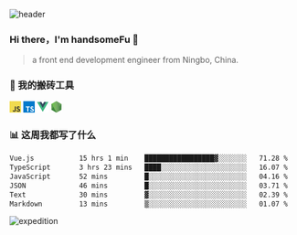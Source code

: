 ![header](https://raw.githubusercontent.com/fzq1998/fzq1998/master/header.png)

### Hi there，I'm handsomeFu 👋

> a front end development engineer from Ningbo, China.

### 🔧 我的搬砖工具
<code><img height="20" src="https://raw.githubusercontent.com/github/explore/80688e429a7d4ef2fca1e82350fe8e3517d3494d/topics/javascript/javascript.png" alt="javascript"></code>
<code><img height="20" src="https://raw.githubusercontent.com/github/explore/80688e429a7d4ef2fca1e82350fe8e3517d3494d/topics/typescript/typescript.png" alt="typescript"></code>
<code><img height="20" src="https://raw.githubusercontent.com/github/explore/80688e429a7d4ef2fca1e82350fe8e3517d3494d/topics/vue/vue.png" alt="vue"></code>
<code><img height="20" src="https://raw.githubusercontent.com/github/explore/80688e429a7d4ef2fca1e82350fe8e3517d3494d/topics/nodejs/nodejs.png" alt="nodejs"></code>



### 📊 这周我都写了什么
<!--START_SECTION:waka-->

```text
Vue.js           15 hrs 1 min    █████████████████▓░░░░░░░   71.28 %
TypeScript       3 hrs 23 mins   ████░░░░░░░░░░░░░░░░░░░░░   16.07 %
JavaScript       52 mins         █░░░░░░░░░░░░░░░░░░░░░░░░   04.16 %
JSON             46 mins         █░░░░░░░░░░░░░░░░░░░░░░░░   03.71 %
Text             30 mins         ▓░░░░░░░░░░░░░░░░░░░░░░░░   02.39 %
Markdown         13 mins         ▒░░░░░░░░░░░░░░░░░░░░░░░░   01.07 %
```

<!--END_SECTION:waka-->


![expedition](https://raw.githubusercontent.com/fzq1998/fzq1998/master/expedition.gif)

